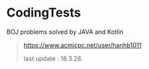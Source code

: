 # CodingTests

BOJ problems solved by JAVA and Kotlin


> https://www.acmicpc.net/user/hanhb1011
>
> last update : 18.3.28.